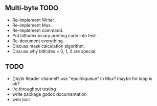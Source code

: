 Multi-byte TODO
---------------
- Re-implement Writer.
- Re-implement Mux.
- Re-implement command.
- Put bitIndex binary printing code into test.
- Re-document everything.
- Discuss mask calculation algorithm.
- Discuss why bitIndex = 0, 1, 2 are special.

TODO
----
- []byte Reader channel?  use "epoll/kqueue" in Mux? maybe for loop is
  ok?
- i/o throughput testing
- write package godoc documentation
- web tool
